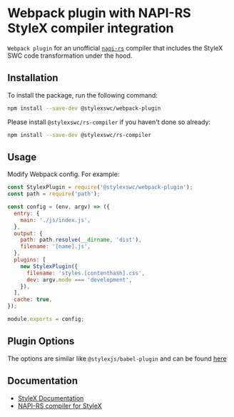 # Webpack plugin with NAPI-RS StyleX compiler integration

`Webpack plugin` for an unofficial
[`napi-rs`](https://github.com/dwlad90/stylex-swc-plugin/tree/develop/crates/stylex-rs-compiler)
compiler that includes the StyleX SWC code transformation under the hood.

## Installation

To install the package, run the following command:

```bash
npm install --save-dev @stylexswc/webpack-plugin
```

Please install `@stylexswc/rs-compiler` if you haven't done so already:

```bash
npm install --save-dev @stylexswc/rs-compiler
```

## Usage

Modify Webpack config. For example:

```js
const StylexPlugin = require('@stylexswc/webpack-plugin');
const path = require('path');

const config = (env, argv) => ({
  entry: {
    main: './js/index.js',
  },
  output: {
    path: path.resolve(__dirname, 'dist'),
    filename: '[name].js',
  },
  plugins: [
    new StylexPlugin({
      filename: 'styles.[contenthash].css',
      dev: argv.mode === 'development',
    }),
  ],
  cache: true,
});

module.exports = config;
```

## Plugin Options
The options are similar like `@stylexjs/babel-plugin` and can be found [here](https://stylexjs.com/docs/api/configuration/babel-plugin/)

## Documentation

* [StyleX Documentation](https://stylexjs.com)
* [NAPI-RS compiler for StyleX](https://github.com/Dwlad90/stylex-swc-plugin/tree/develop/crates/stylex-rs-compiler)

